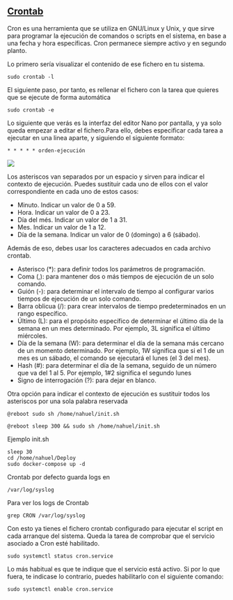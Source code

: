 ## [Crontab](https://www.hostinger.com.ar/tutoriales/cron-job/)
Cron es una herramienta que se utiliza en GNU/Linux y Unix, y que sirve para programar la ejecución de comandos o scripts en el sistema, en base a una fecha y hora específicas. Cron permanece siempre activo y en segundo planto.

Lo primero sería visualizar el contenido de ese fichero en tu sistema.
````
sudo crontab -l
````
El siguiente paso, por tanto, es rellenar el fichero con la tarea que quieres que se ejecute de forma automática
````
sudo crontab -e
````
Lo siguiente que verás es la interfaz del editor Nano por pantalla, y ya solo queda empezar a editar el fichero.Para ello, debes especificar cada tarea a ejecutar en una linea aparte, y siguiendo el siguiente formato:
````
* * * * * orden-ejecución
````
![](https://www.hostinger.es/tutoriales/wp-content/uploads/sites/7/2020/05/a-crontab-file-consist-of-five-fields-768x110.png)

Los asteriscos van separados por un espacio y sirven para indicar el contexto de ejecución. Puedes sustituir cada uno de ellos con el valor correspondiente en cada uno de estos casos:
- Minuto. Indicar un valor de 0 a 59.
- Hora. Indicar un valor de 0 a 23.
- Día del més. Indicar un valor de 1 a 31.
- Mes. Indicar un valor de 1 a 12.
- Día de la semana. Indicar un valor de 0 (domingo) a 6 (sábado).

Además de eso, debes usar los caracteres adecuados en cada archivo crontab.

- Asterisco (*): para definir todos los parámetros de programación.
- Coma (,): para mantener dos o más tiempos de ejecución de un solo comando.
- Guión (-): para determinar el intervalo de tiempo al configurar varios tiempos de ejecución de un solo comando.
- Barra oblicua (/): para crear intervalos de tiempo predeterminados en un rango específico.
- Último (L): para el propósito específico de determinar el último día de la semana en un mes determinado. Por ejemplo, 3L significa el último miércoles.
- Día de la semana (W): para determinar el día de la semana más cercano de un momento determinado. Por ejemplo, 1W significa que si el 1 de un mes es un sábado, el comando se ejecutará el lunes (el 3 del mes).
- Hash (#): para determinar el día de la semana, seguido de un número que va del 1 al 5. Por ejemplo, 1#2 significa el segundo lunes
- Signo de interrogación (?): para dejar en blanco.

Otra opción para indicar el contexto de ejecución es sustituir todos los asteriscos por una sola palabra reservada
````
@reboot sudo sh /home/nahuel/init.sh
````
````
@reboot sleep 300 && sudo sh /home/nahuel/init.sh
````
Ejemplo init.sh
````
sleep 30
cd /home/nahuel/Deploy
sudo docker-compose up -d
````
Crontab por defecto guarda logs en
````
/var/log/syslog
````
Para ver los logs de Crontab
````
grep CRON /var/log/syslog
````
Con esto ya tienes el fichero crontab configurado para ejecutar el script en cada arranque del sistema. Queda la tarea de comprobar que el servicio asociado a Cron esté habilitado. 
````
sudo systemctl status cron.service
````
Lo más habitual es que te indique que el servicio está activo. Si por lo que fuera, te indicase lo contrario, puedes habilitarlo con el siguiente comando:
````
sudo systemctl enable cron.service
````



